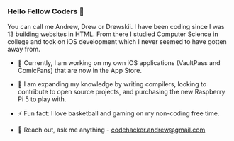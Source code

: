 ### Hello Fellow Coders 👋
You can call me Andrew, Drew or Drewskii. I have been coding since I was 13 building websites in HTML. From there I studied Computer Science in college and took on iOS development which I never seemed to have gotten away from.

- 🔭 Currently, I am working on my own iOS applications (VaultPass and ComicFans) that are now in the App Store.
  
- 🌱 I am expanding my knowledge by writing compilers, looking to contribute to open source projects, and purchasing the new Raspberry Pi 5 to play with.
  
- ⚡ Fun fact: I love basketball and gaming on my non-coding free time.

- 💬 Reach out, ask me anything - codehacker.andrew@gmail.com
  

<!--
**IronHacker74/IronHacker74** is a ✨ _special_ ✨ repository because its `README.md` (this file) appears on your GitHub profile.

Here are some ideas to get you started:

- 🔭 I’m currently working on ...
- 🌱 I’m currently learning ...
- 👯 I’m looking to collaborate on ...
- 🤔 I’m looking for help with ...
- 💬 Ask me about ...
- 📫 How to reach me: ...
- 😄 Pronouns: ...
- ⚡ Fun fact: ...
-->
